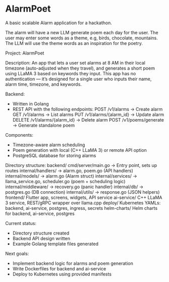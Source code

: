 # AlarmPoet
A basic scalable Alarm application for a hackathon.

The alarm will have a new LLM generate poem each day for the user. The user may enter some words as a theme, e.g, birds, chocolate, mountains. The LLM will use the theme words as an inspiration for the poetry. 

Project: AlarmPoet

Description:
An app that lets a user set alarms at 8 AM in their local timezone (auto-adjusted when they travel), and generates a short poem using LLaMA 3 based on keywords they input. This app has no authentication — it’s designed for a single user who inputs their name, alarm time, timezone, and keywords.

Backend:
- Written in Golang
- REST API with the following endpoints:
    POST /v1/alarms → Create alarm
    GET /v1/alarms → List alarms
    PUT /v1/alarms/{alarm_id} → Update alarm
    DELETE /v1/alarms/{alarm_id} → Delete alarm
    POST /v1/poems/generate → Generate standalone poem

Components:
- Timezone-aware alarm scheduling
- Poem generation with local (C++ LLaMA 3) or remote API option
- PostgreSQL database for storing alarms

Directory structure:
backend/
  cmd/server/main.go → Entry point, sets up routes
  internal/handlers/ → alarm.go, poem.go (API handlers)
  internal/models/ → alarm.go (Alarm struct)
  internal/services/ → llama_service.go, scheduler.go (poem + scheduling logic)
  internal/middleware/ → recovery.go (panic handler)
  internal/db/ → postgres.go (DB connection)
  internal/utils/ → response.go (JSON helpers)
frontend/
  Flutter app, screens, widgets, API service
ai-service/
  C++ LLaMA 3 service, REST/gRPC wrapper over llama.cpp
deploy/
  Kubernetes YAMLs: backend, ai-service, postgres, ingress, secrets
helm-charts/
  Helm charts for backend, ai-service, postgres

Current status:
- Directory structure created
- Backend API design written
- Example Golang template files generated

Next goals:
- Implement backend logic for alarms and poem generation
- Write Dockerfiles for backend and ai-service
- Deploy to Kubernetes using provided manifests
